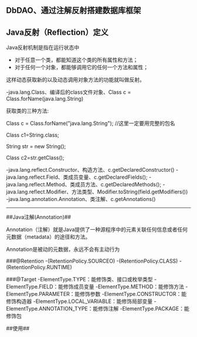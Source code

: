 ## **DbDAO、通过注解反射搭建数据库框架**


## Java反射（Reflection）定义

<p>Java反射机制是指在运行状态中</p>

- 对于任意一个类，都能知道这个类的所有属性和方法；
- 对于任何一个对象，都能够调用它的任何一个方法和属性；

<p>这样动态获取新的以及动态调用对象方法的功能就叫做反射。</p>

-java.lang.Class、编译后的class文件对象、Class c = Class.forName(java.lang.String)
<p>获取类的三种方法:</p>
<p>Class c = Class.forName("java.lang.String");  //这里一定要用完整的包名</p>
<p>Class c1=String.class;</p>
<p>String str = new String();</p>
<p>Class c2=str.getClass();</p>

-java.lang.reflect.Constructor、构造方法、c.getDeclaredConstructor()
-java.lang.reflect.Field、类成员变量、c.getDeclaredFields();
-java.lang.reflect.Method、类成员方法、c.getDeclaredMethods();
-java.lang.reflect.Modifier、方法类型、Modifier.toString(field.getModifiers())
-java.lang.annotation.Annotation、类注解、c.getAnnotations()

*****
##Java注解(Annotation)##
<p>Annotation（注解）就是Java提供了一种源程序中的元素关联任何信息或者任何元数据（metadata）的途径和方法。</p>
<p>Annotation是被动的元数据，永远不会有主动行为</p>

###@Retention
-(RetentionPolicy.SOURCEO)
-(RetentionPolicy.CLASS)
-(RetentionPolicy.RUNTIME)

###@Target
-ElementType.TYPE：能修饰类、接口或枚举类型
-ElementType.FIELD：能修饰成员变量
-ElementType.METHOD：能修饰方法
-ElementType.PARAMETER：能修饰参数
-ElementType.CONSTRUCTOR：能修饰构造器
-ElementType.LOCAL_VARIABLE：能修饰局部变量
-ElementType.ANNOTATION_TYPE：能修饰注解
-ElementType.PACKAGE：能修饰包

##使用##

